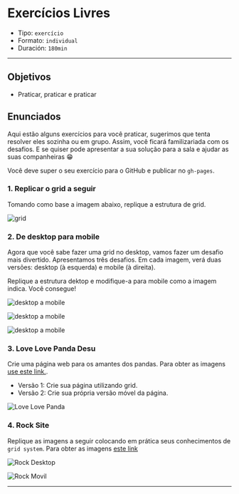 # Exercícios Livres

- Tipo: `exercício`
- Formato: `individual`
- Duración: `180min`

***

## Objetivos

- Praticar, praticar e praticar

## Enunciados

Aqui estão alguns exercícios para você praticar, sugerimos que tenta resolver
eles sozinha ou em grupo. Assim, você ficará familizariada com os desafios. E
se quiser pode apresentar a sua solução para a sala e ajudar as suas
companheiras 😁

Você deve super o seu exercício para o GitHub e publicar no `gh-pages`.

### 1. Replicar o grid a seguir

Tomando como base a imagem abaixo, replique a estrutura de grid.

![grid](https://raw.githubusercontent.com/Laboratoria/curricula-js/3f8afb2f9db271342808d21647911c1de5c7d19f/04-social-network/00-rwd/06-guided-exercises/ejercicio-grid-gral.png)

### 2. De desktop para mobile

Agora que você sabe fazer uma grid no desktop, vamos fazer um desafio mais
divertido. Apresentamos três desafios. Em cada imagem, verá duas versões:
desktop (à esquerda) e mobile (à direita).

Replique a estrutura dektop e modifique-a para mobile como a imagem indica. Você
consegue!

![desktop a
mobile](https://raw.githubusercontent.com/Laboratoria/curricula-js/3f8afb2f9db271342808d21647911c1de5c7d19f/04-social-network/00-rwd/06-guided-exercises/ex-desktop-mobile.png)

![desktop a
mobile](https://raw.githubusercontent.com/Laboratoria/curricula-js/3f8afb2f9db271342808d21647911c1de5c7d19f/04-social-network/00-rwd/06-guided-exercises/ex-desktop-mobile2.png)

![desktop a
mobile](https://raw.githubusercontent.com/Laboratoria/curricula-js/3f8afb2f9db271342808d21647911c1de5c7d19f/04-social-network/00-rwd/06-guided-exercises/ex-desktop-mobile3.png)

### 3. Love Love Panda Desu

Crie uma página web para os amantes dos pandas. Para obter as imagens [use este
link.](https://github.com/rafaelbcerri/love-panda).

- Versão 1: Crie sua página utilizando grid.
- Versão 2: Crie sua própria versão móvel da página.

![Love Love
Panda](https://raw.githubusercontent.com/Laboratoria/curricula-js/a5233dee21c1cb455bc0c044ad4eb0f6b906f960/04-social-network/00-rwd/05-guided-exercises/love-love-panda.png)

### 4. Rock Site

Replique as imagens a seguir colocando em prática seus conhecimentos de `grid
system`. Para obter as imagens [este
link](https://drive.google.com/drive/folders/1i9wBosEqkP3LEwBsB-T8089-NY5rhZuN?usp=sharing)

![Rock
Desktop](https://raw.githubusercontent.com/Laboratoria/curricula-js/a5233dee21c1cb455bc0c044ad4eb0f6b906f960/04-social-network/00-rwd/05-guided-exercises/rock-desktop.png)

![Rock
Movil](https://raw.githubusercontent.com/Laboratoria/curricula-js/a5233dee21c1cb455bc0c044ad4eb0f6b906f960/04-social-network/00-rwd/05-guided-exercises/rock-movil.png)

***
<!-- TODO: Create a portuguese version
Você pode ver o seguinte vídeo para saber como criar e usar um grid system:

Criando um sistema de grid
https://img.youtube.com/vi/uUGHF0dM6GA/0.jpg
https://www.youtube.com/watch?v=uUGHF0dM6GA
-->
